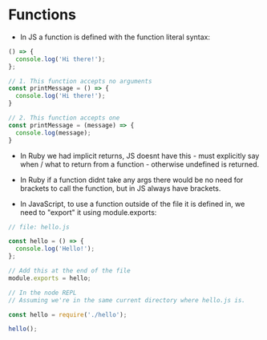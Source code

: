 # Functions

* In JS a function is defined with the function literal syntax:
```javascript
() => {
  console.log('Hi there!');
};
```

```javascript
// 1. This function accepts no arguments
const printMessage = () => {
  console.log('Hi there!');
}

// 2. This function accepts one
const printMessage = (message) => {
  console.log(message);
}
```

* In Ruby we had implicit returns, JS doesnt have this - must explicitly say when / what to return from a function - otherwise undefined is returned.
* In Ruby if a function didnt take any args there would be no need for brackets to call the function, but in JS always have brackets.

* In JavaScript, to use a function outside of the file it is defined in, we need to "export" it using module.exports:

```javascript
// file: hello.js

const hello = () => {
  console.log('Hello!');
};

// Add this at the end of the file
module.exports = hello;

// In the node REPL
// Assuming we're in the same current directory where hello.js is.

const hello = require('./hello');

hello();
```